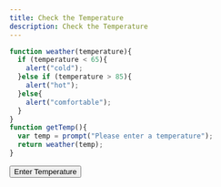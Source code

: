 ```yaml
---
title: Check the Temperature
description: Check the Temperature
---
```


<script src="/cse/day03/Temperature.js"></script>

```javascript
function weather(temperature){
  if (temperature < 65){
    alert("cold");
  }else if (temperature > 85){
    alert("hot");
  }else{
    alert("comfortable");
  }
}
function getTemp(){
  var temp = prompt("Please enter a temperature");
  return weather(temp);
}
```

<button type="button" onclick="getTemp()">Enter Temperature</button>
